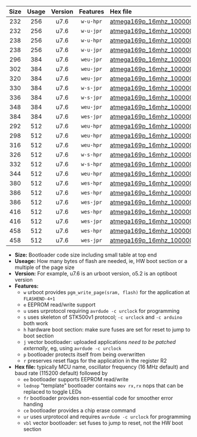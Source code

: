 |Size|Usage|Version|Features|Hex file|
|:-:|:-:|:-:|:-:|:--|
|232|256|u7.6|`w-u-hpr`|[atmega169p_16mhz_1000000bps_ur.hex](https://raw.githubusercontent.com/stefanrueger/urboot/main/atmega169p_16mhz_1000000bps_ur.hex)|
|232|256|u7.6|`w-u-jpr`|[atmega169p_16mhz_1000000bps_ur_vbl.hex](https://raw.githubusercontent.com/stefanrueger/urboot/main/atmega169p_16mhz_1000000bps_ur_vbl.hex)|
|238|256|u7.6|`w-u-hpr`|[atmega169p_16mhz_1000000bps_lednop_ur.hex](https://raw.githubusercontent.com/stefanrueger/urboot/main/atmega169p_16mhz_1000000bps_lednop_ur.hex)|
|238|256|u7.6|`w-u-jpr`|[atmega169p_16mhz_1000000bps_lednop_ur_vbl.hex](https://raw.githubusercontent.com/stefanrueger/urboot/main/atmega169p_16mhz_1000000bps_lednop_ur_vbl.hex)|
|296|384|u7.6|`weu-jpr`|[atmega169p_16mhz_1000000bps_ee_ur_vbl.hex](https://raw.githubusercontent.com/stefanrueger/urboot/main/atmega169p_16mhz_1000000bps_ee_ur_vbl.hex)|
|302|384|u7.6|`weu-jpr`|[atmega169p_16mhz_1000000bps_ee_lednop_ur_vbl.hex](https://raw.githubusercontent.com/stefanrueger/urboot/main/atmega169p_16mhz_1000000bps_ee_lednop_ur_vbl.hex)|
|320|384|u7.6|`weu-jpr`|[atmega169p_16mhz_1000000bps_ee_lednop_fr_ur_vbl.hex](https://raw.githubusercontent.com/stefanrueger/urboot/main/atmega169p_16mhz_1000000bps_ee_lednop_fr_ur_vbl.hex)|
|330|384|u7.6|`w-s-jpr`|[atmega169p_16mhz_1000000bps_vbl.hex](https://raw.githubusercontent.com/stefanrueger/urboot/main/atmega169p_16mhz_1000000bps_vbl.hex)|
|336|384|u7.6|`w-s-jpr`|[atmega169p_16mhz_1000000bps_lednop_vbl.hex](https://raw.githubusercontent.com/stefanrueger/urboot/main/atmega169p_16mhz_1000000bps_lednop_vbl.hex)|
|348|384|u7.6|`weu-jpr`|[atmega169p_16mhz_1000000bps_ee_lednop_fr_ce_ur_vbl.hex](https://raw.githubusercontent.com/stefanrueger/urboot/main/atmega169p_16mhz_1000000bps_ee_lednop_fr_ce_ur_vbl.hex)|
|384|384|u7.6|`wes-jpr`|[atmega169p_16mhz_1000000bps_ee_vbl.hex](https://raw.githubusercontent.com/stefanrueger/urboot/main/atmega169p_16mhz_1000000bps_ee_vbl.hex)|
|292|512|u7.6|`weu-hpr`|[atmega169p_16mhz_1000000bps_ee_ur.hex](https://raw.githubusercontent.com/stefanrueger/urboot/main/atmega169p_16mhz_1000000bps_ee_ur.hex)|
|298|512|u7.6|`weu-hpr`|[atmega169p_16mhz_1000000bps_ee_lednop_ur.hex](https://raw.githubusercontent.com/stefanrueger/urboot/main/atmega169p_16mhz_1000000bps_ee_lednop_ur.hex)|
|316|512|u7.6|`weu-hpr`|[atmega169p_16mhz_1000000bps_ee_lednop_fr_ur.hex](https://raw.githubusercontent.com/stefanrueger/urboot/main/atmega169p_16mhz_1000000bps_ee_lednop_fr_ur.hex)|
|326|512|u7.6|`w-s-hpr`|[atmega169p_16mhz_1000000bps.hex](https://raw.githubusercontent.com/stefanrueger/urboot/main/atmega169p_16mhz_1000000bps.hex)|
|332|512|u7.6|`w-s-hpr`|[atmega169p_16mhz_1000000bps_lednop.hex](https://raw.githubusercontent.com/stefanrueger/urboot/main/atmega169p_16mhz_1000000bps_lednop.hex)|
|344|512|u7.6|`weu-hpr`|[atmega169p_16mhz_1000000bps_ee_lednop_fr_ce_ur.hex](https://raw.githubusercontent.com/stefanrueger/urboot/main/atmega169p_16mhz_1000000bps_ee_lednop_fr_ce_ur.hex)|
|380|512|u7.6|`wes-hpr`|[atmega169p_16mhz_1000000bps_ee.hex](https://raw.githubusercontent.com/stefanrueger/urboot/main/atmega169p_16mhz_1000000bps_ee.hex)|
|386|512|u7.6|`wes-hpr`|[atmega169p_16mhz_1000000bps_ee_lednop.hex](https://raw.githubusercontent.com/stefanrueger/urboot/main/atmega169p_16mhz_1000000bps_ee_lednop.hex)|
|386|512|u7.6|`wes-jpr`|[atmega169p_16mhz_1000000bps_ee_lednop_vbl.hex](https://raw.githubusercontent.com/stefanrueger/urboot/main/atmega169p_16mhz_1000000bps_ee_lednop_vbl.hex)|
|416|512|u7.6|`wes-hpr`|[atmega169p_16mhz_1000000bps_ee_lednop_fr.hex](https://raw.githubusercontent.com/stefanrueger/urboot/main/atmega169p_16mhz_1000000bps_ee_lednop_fr.hex)|
|416|512|u7.6|`wes-jpr`|[atmega169p_16mhz_1000000bps_ee_lednop_fr_vbl.hex](https://raw.githubusercontent.com/stefanrueger/urboot/main/atmega169p_16mhz_1000000bps_ee_lednop_fr_vbl.hex)|
|458|512|u7.6|`wes-hpr`|[atmega169p_16mhz_1000000bps_ee_lednop_fr_ce.hex](https://raw.githubusercontent.com/stefanrueger/urboot/main/atmega169p_16mhz_1000000bps_ee_lednop_fr_ce.hex)|
|458|512|u7.6|`wes-jpr`|[atmega169p_16mhz_1000000bps_ee_lednop_fr_ce_vbl.hex](https://raw.githubusercontent.com/stefanrueger/urboot/main/atmega169p_16mhz_1000000bps_ee_lednop_fr_ce_vbl.hex)|

- **Size:** Bootloader code size including small table at top end
- **Useage:** How many bytes of flash are needed, ie, HW boot section or a multiple of the page size
- **Version:** For example, u7.6 is an urboot version, o5.2 is an optiboot version
- **Features:**
  + `w` urboot provides `pgm_write_page(sram, flash)` for the application at `FLASHEND-4+1`
  + `e` EEPROM read/write support
  + `u` uses urprotocol requiring `avrdude -c urclock` for programming
  + `s` uses skeleton of STK500v1 protocol; `-c urclock` and `-c arduino` both work
  + `h` hardware boot section: make sure fuses are set for reset to jump to boot section
  + `j` vector bootloader: uploaded applications *need to be patched externally*, eg, using `avrdude -c urclock`
  + `p` bootloader protects itself from being overwritten
  + `r` preserves reset flags for the application in the register R2
- **Hex file:** typically MCU name, oscillator frequency (16 MHz default) and baud rate (115200 default) followed by
  + `ee` bootloader supports EEPROM read/write
  + `lednop` "template" bootloader contains `mov rx,rx` nops that can be replaced to toggle LEDs
  + `fr` bootloader provides non-essential code for smoother error handing
  + `ce` bootloader provides a chip erase command
  + `ur` uses urprotocol and requires `avrdude -c urclock` for programming
  + `vbl` vector bootloader: set fuses to jump to reset, not the HW boot section
